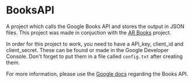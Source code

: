 # BooksAPI

A project which calls the Google Books API and stores the output in JSON files.
This project was made in conjuction with the [AR Books][1] project.

In order for this project to work, you need to have a API_key, client_id and client_secret. These can be found or made in the Google Developer Console. Don't forget to put them in a file called `config.txt` after creating them.

For more information, please use the [Google docs][2] regarding the Books API.

[1]: https://github.com/thebaron2/AR-Books
[2]: https://developers.google.com/books/docs/v1/getting_started
